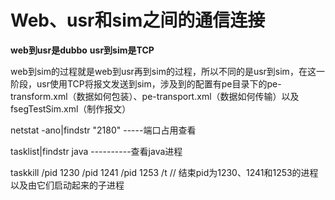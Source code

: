 # Web、usr和sim之间的通信连接

**web到usr是dubbo**
**usr到sim是TCP**

web到sim的过程就是web到usr再到sim的过程，所以不同的是usr到sim，在这一阶段，usr使用TCP将报文发送到sim，涉及到的配置有pe目录下的pe-transform.xml（数据如何包装）、pe-transport.xml（数据如何传输）以及fsegTestSim.xml（制作报文）



netstat -ano|findstr "2180"   -----端口占用查看

tasklist|findstr java ----------查看java进程

taskkill /pid 1230 /pid 1241 /pid 1253 /t // 结束pid为1230、1241和1253的进程以及由它们启动起来的子进程

